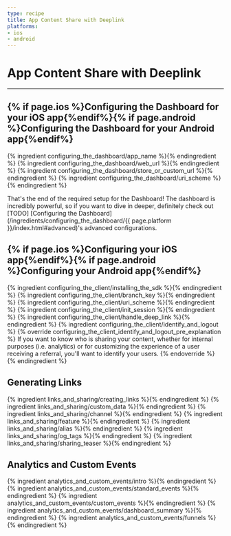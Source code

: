 ```yaml
---
type: recipe
title: App Content Share with Deeplink
platforms:
- ios
- android
---
```


# App Content Share with Deeplink

------

## {% if page.ios %}Configuring the Dashboard for your iOS app{%endif%}{% if page.android %}Configuring the Dashboard for your Android app{%endif%}
{% ingredient configuring_the_dashboard/app_name %}{% endingredient %}
{% ingredient configuring_the_dashboard/web_url %}{% endingredient %}
{% ingredient configuring_the_dashboard/store_or_custom_url %}{% endingredient %}
{% ingredient configuring_the_dashboard/uri_scheme %}{% endingredient %}

That's the end of the required setup for the Dashboard! The dashboard is incredibly powerful, so if you want to dive in deeper, definitely check out [TODO] [Configuring the Dashboard](/ingredients/configuring_the_dashboard/{{ page.platform }}/index.html#advanced)'s advanced configurations.
<!--- /Configuring the Dashboard-->


## {% if page.ios %}Configuring your iOS app{%endif%}{% if page.android %}Configuring your Android app{%endif%}
{% ingredient configuring_the_client/installing_the_sdk %}{% endingredient %}
{% ingredient configuring_the_client/branch_key %}{% endingredient %}
{% ingredient configuring_the_client/uri_scheme %}{% endingredient %}
{% ingredient configuring_the_client/init_session %}{% endingredient %}
{% ingredient configuring_the_client/handle_deep_link %}{% endingredient %}
{% ingredient configuring_the_client/identify_and_logout %}
	{% override configuring_the_client_identify_and_logout_pre_explanation %}
If you want to know who is sharing your content, whether for internal purposes (i.e. analytics) or for customizing the experience of a user receiving a referral, you'll want to identify your users.
	{% endoverride %}
	{% endingredient %}
<!--- /Configuring the Client-->


## Generating Links

{% ingredient links_and_sharing/creating_links %}{% endingredient %}
{% ingredient links_and_sharing/custom_data %}{% endingredient %}
{% ingredient links_and_sharing/channel %}{% endingredient %}
{% ingredient links_and_sharing/feature %}{% endingredient %}
{% ingredient links_and_sharing/alias %}{% endingredient %}
{% ingredient links_and_sharing/og_tags %}{% endingredient %}
{% ingredient links_and_sharing/sharing_teaser %}{% endingredient %}
<!--- /Links and Sharing-->

<!--- /Routing to Content-->

## Analytics and Custom Events
{% ingredient analytics_and_custom_events/intro %}{% endingredient %}
{% ingredient analytics_and_custom_events/standard_events %}{% endingredient %}
{% ingredient analytics_and_custom_events/custom_events %}{% endingredient %}
{% ingredient analytics_and_custom_events/dashboard_summary %}{% endingredient %}
{% ingredient analytics_and_custom_events/funnels %}{% endingredient %}
<!--- /Analytics and Custom Events-->


<!--- /Influential Users-->
